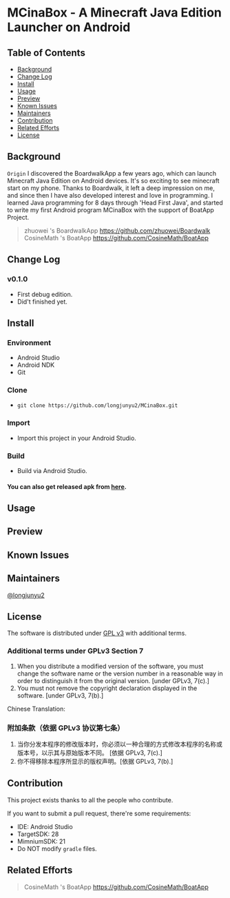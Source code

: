# MCinaBox - A Minecraft Java Edition Launcher on Android
## Table of Contents
- [Background](#Background)
- [Change Log](#Change-Log)
- [Install](#Install)
- [Usage](#Usage)
- [Preview](#Preview)
- [Known Issues](#Known-Issues)
- [Maintainers](#Maintainers)
- [Contribution](#Contribution)
- [Related Efforts](#Related-Efforts)
- [License](#License)

## Background

`Origin` I discovered the BoardwalkApp a few years ago, which can launch Minecraft Java Edition on Android devices. It's so exciting to see minecraft start on my phone. Thanks to Boardwalk, it left a deep impression on me, and since then I have also developed interest and love in programming. I learned Java programming for 8 days through 'Head First Java', and started to write my first Android program MCinaBox with the support of BoatApp Project.<br>
>zhuowei 's BoardwalkApp https://github.com/zhuowei/Boardwalk <br>
>CosineMath 's BoatApp https://github.com/CosineMath/BoatApp

## Change Log

### v0.1.0
- First debug edition.
- Did't finished yet.

## Install

### Environment
- Android Studio
- Android NDK
- Git

### Clone
- ```git clone https://github.com/longjunyu2/MCinaBox.git ```

### Import
- Import this project in your Android Studio.

### Build
- Build via Android Studio.

#### You can also get released apk from [here]().

## Usage
## Preview
## Known Issues
## Maintainers
[@longjunyu2](https://github.com/longjunyu2)

## License
The software is distributed under [GPL v3](https://www.gnu.org/licenses/gpl-3.0.html) with additional terms.
### Additional terms under GPLv3 Section 7
1. When you distribute a modified version of the software, you must change the software name or the version number in a reasonable way in order to distinguish it from the original version. [under GPLv3, 7(c).]
2. You must not remove the copyright declaration displayed in the software. [under GPLv3, 7(b).]

Chinese Translation:
### 附加条款（依据 GPLv3 协议第七条）
1. 当你分发本程序的修改版本时，你必须以一种合理的方式修改本程序的名称或版本号，以示其与原始版本不同。 [依据 GPLv3, 7(c).]
2. 你不得移除本程序所显示的版权声明。[依据 GPLv3, 7(b).]

## Contribution
This project exists thanks to all the people who contribute.

If you want to submit a pull request, there're some requirements:
* IDE: Android Studio
* TargetSDK: 28
* MimniumSDK: 21
* Do NOT modify `gradle` files.

## Related Efforts
>CosineMath 's BoatApp https://github.com/CosineMath/BoatApp
